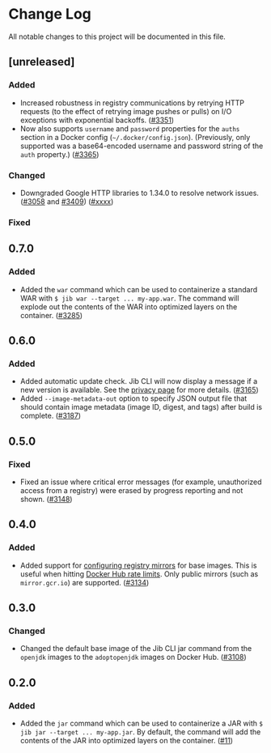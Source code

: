 # Change Log
All notable changes to this project will be documented in this file.

## [unreleased]

### Added

- Increased robustness in registry communications by retrying HTTP requests (to the effect of retrying image pushes or pulls) on I/O exceptions with exponential backoffs. ([#3351](https://github.com/GoogleContainerTools/jib/pull/3351))
- Now also supports `username` and `password` properties for the `auths` section in a Docker config (`~/.docker/config.json`). (Previously, only supported was a base64-encoded username and password string of the `auth` property.) ([#3365](https://github.com/GoogleContainerTools/jib/pull/3365))

### Changed

- Downgraded Google HTTP libraries to 1.34.0 to resolve network issues. ([#3058](https://github.com/GoogleContainerTools/jib/issue/3058) and [#3409](https://github.com/GoogleContainerTools/jib/issue/3409])) ([#xxxx](https://github.com/GoogleContainerTools/jib/pull/xxxx))

### Fixed

## 0.7.0

### Added

- Added the `war` command which can be used to containerize a standard WAR with `$ jib war --target ... my-app.war`. The command will explode out the contents of the WAR into optimized layers on the container. ([#3285](https://github.com/GoogleContainerTools/jib/pull/3285))

## 0.6.0

### Added

- Added automatic update check. Jib CLI will now display a message if a new version is available. See the [privacy page](https://github.com/GoogleContainerTools/jib/blob/master/docs/privacy.md) for more details. ([#3165](https://github.com/GoogleContainerTools/jib/pull/3165))
- Added `--image-metadata-out` option to specify JSON output file that should contain image metadata (image ID, digest, and tags) after build is complete. ([#3187](https://github.com/GoogleContainerTools/jib/pull/3187))

## 0.5.0

### Fixed

- Fixed an issue where critical error messages (for example, unauthorized access from a registry) were erased by progress reporting and not shown. ([#3148](https://github.com/GoogleContainerTools/jib/issues/3148))

## 0.4.0

### Added

- Added support for [configuring registry mirrors](https://github.com/GoogleContainerTools/jib/blob/master/docs/faq.md#i-am-hitting-docker-hub-rate-limits-how-can-i-configure-registry-mirrors) for base images. This is useful when hitting [Docker Hub rate limits](https://www.docker.com/increase-rate-limits). Only public mirrors (such as `mirror.gcr.io`) are supported. ([#3134](https://github.com/GoogleContainerTools/jib/pull/3134))

## 0.3.0

### Changed

- Changed the default base image of the Jib CLI jar command from the `openjdk` images to the `adoptopenjdk` images on Docker Hub. ([#3108](https://github.com/GoogleContainerTools/jib/pull/3108))

## 0.2.0

### Added

- Added the `jar` command which can be used to containerize a JAR with `$ jib jar --target ... my-app.jar`. By default, the command will add the contents of the JAR into optimized layers on the container. ([#11](https://github.com/GoogleContainerTools/jib/projects/11))
